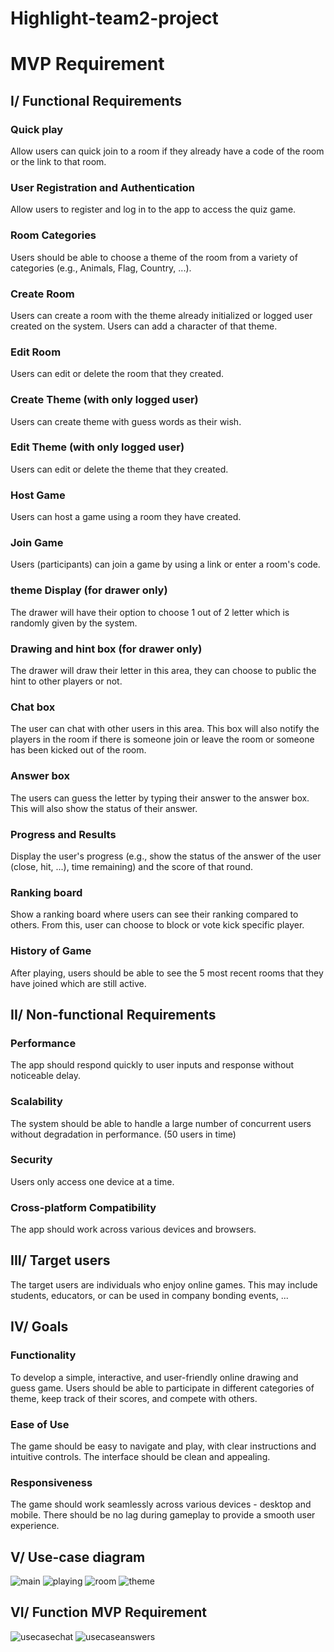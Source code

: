 
# Highlight-team2-project
# MVP Requirement
## I/ Functional Requirements
  ### Quick play
  Allow users can quick join to a room if they already have a code of the room or the link to that room.
  ### User Registration and Authentication
  Allow users to register and log in to the app to access the quiz game.
  ### Room Categories
  Users should be able to choose a theme of the room from a variety of categories (e.g., Animals, Flag, Country, ...). 
  ### Create Room 
  Users can create a room with the theme already initialized or logged user created on the system. Users can add a character of that theme.
  ### Edit Room
  Users can edit or delete the room that they created.
  ### Create Theme (with only logged user)
  Users can create theme with guess words as their wish.
  ### Edit Theme (with only logged user)
  Users can edit or delete the theme that they created.
  ### Host Game
  Users can host a game using a room they have created.
  ### Join Game
  Users (participants) can join a game by using a link or enter a room's code.
  ### theme Display (for drawer only)
  The drawer will have their option to choose 1 out of 2 letter which is randomly given by the system.
  ### Drawing and hint box (for drawer only)
  The drawer will draw their letter in this area, they can choose to public the hint to other players or not.
  ### Chat box
  The user can chat with other users in this area. This box will also notify the players in the room if there is someone join or leave the room or someone has been kicked out of the room.
  ### Answer box
  The users can guess the letter by typing their answer to the answer box. This will also show the status of their answer.
  ### Progress and Results
  Display the user's progress (e.g., show the status of the answer of the user (close, hit, ...), time remaining) and the score of that round.
  ### Ranking board
  Show a ranking board where users can see their ranking compared to others. From this, user can choose to block or vote kick specific player.
  ### History of Game
  After playing, users should be able to see the 5 most recent rooms that they have joined which are still active.

## II/ Non-functional Requirements
  ### Performance
  The app should respond quickly to user inputs and response without noticeable delay.
  ### Scalability
  The system should be able to handle a large number of concurrent users without degradation in performance. (50 users in time)
  ### Security
  Users only access one device at a time. 
  ### Cross-platform Compatibility
  The app should work across various devices and browsers.

## III/ Target users
  The target users are individuals who enjoy online games. This may include students, educators, or can be used in company bonding events, ...

## IV/ Goals
  ### Functionality
  To develop a simple, interactive, and user-friendly online drawing and guess game. Users should be able to participate in different categories of theme, keep track of their scores, and compete with others.
  ### Ease of Use
  The game should be easy to navigate and play, with clear instructions and intuitive controls. The interface should be clean and appealing.
  ### Responsiveness
  The game should work seamlessly across various devices - desktop and mobile. There should be no lag during gameplay to provide a smooth user experience.

## V/ Use-case diagram
![main](https://github.com/cvn-intern/Highlight-team2-project/assets/92099362/c5f80de9-c817-4a7b-930b-4247ffcb76e0)
![playing](https://github.com/cvn-intern/Highlight-team2-project/assets/92099362/3410040b-214d-4fcf-9f40-107a5a7e22d5)
![room](https://github.com/cvn-intern/Highlight-team2-project/assets/92099362/4939654f-5dac-4e53-8a84-b39eb7e7e001)
![theme](https://github.com/cvn-intern/Highlight-team2-project/assets/92099362/bacbb463-2fa5-4d4b-864e-f7341c6d4ae5)


## VI/ Function MVP Requirement
![usecasechat](https://github.com/cvn-intern/Highlight-team2-project/assets/58035150/055a391e-2678-4ed7-a774-23a57c69cda1)
![usecaseanswers](https://github.com/cvn-intern/Highlight-team2-project/assets/58035150/0b3584c7-117a-4b95-842c-95d2f207661a)

